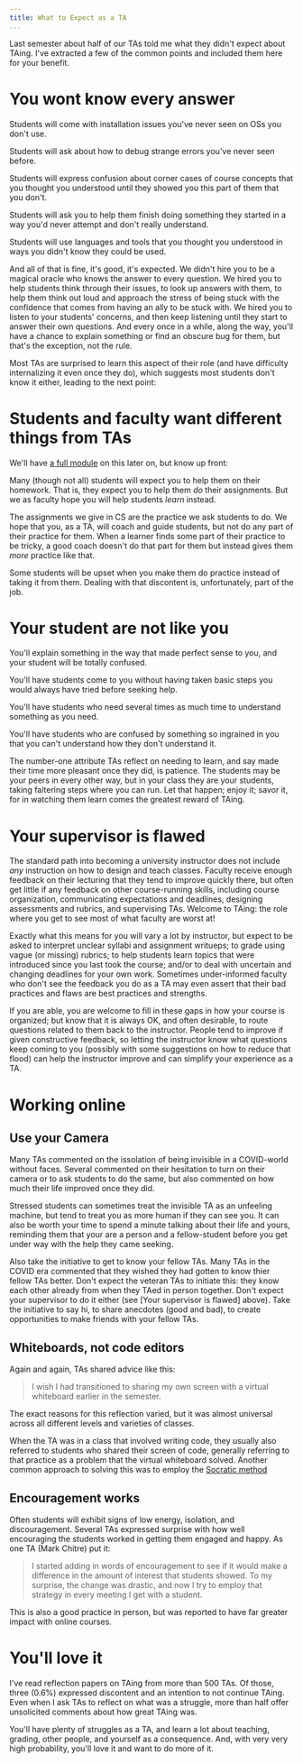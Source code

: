 ```yaml
---
title: What to Expect as a TA
...
```


Last semester about half of our TAs told me what they didn't expect about TAing. I've extracted a few of the common points and included them here for your benefit.

# You wont know every answer

Students will come with installation issues you've never seen on OSs you don't use.

Students will ask about how to debug strange errors you've never seen before.

Students will express confusion about corner cases of course concepts that you thought you understood until they showed you this part of them that you don't.

Students will ask you to help them finish doing something they started in a way you'd never attempt and don't really understand.

Students will use languages and tools that you thought you understood in ways you didn't know they could be used.

And all of that is fine, it's good, it's expected. We didn't hire you to be a magical oracle who knows the answer to every question. We hired you to help students think through their issues, to look up answers with them, to help them think out loud and approach the stress of being stuck with the confidence that comes from having an ally to be stuck with. We hired you to listen to your students' concerns, and then keep listening until they start to answer their own questions. And every once in a while, along the way, you'll have a chance to explain something or find an obscure bug for them, but that's the exception, not the rule.

Most TAs are surprised to learn this aspect of their role (and have difficulty internalizing it even once they do), which suggests most students don't know it either, leading to the next point:

# Students and faculty want different things from TAs

We'll have [a full module](answers.html) on this later on, but know up front:

Many (though not all) students will expect you to help them on their homework. That is, they expect you to help them *do* their assignments.
But we as faculty hope you will help students *learn* instead.

The assignments we give in CS are the practice we ask students to do.
We hope that you, as a TA, will coach and guide students, but not do any part of their practice for them.
When a learner finds some part of their practice to be tricky, a good coach doesn't do that part for them but instead gives them *more* practice like that.

Some students will be upset when you make them do practice instead of taking it from them. Dealing with that discontent is, unfortunately, part of the job.

# Your student are not like you

You'll explain something in the way that made perfect sense to you, and your student will be totally confused.

You'll have students come to you without having taken basic steps you would always have tried before seeking help.

You'll have students who need several times as much time to understand something as you need.

You'll have students who are confused by something so ingrained in you that you can't understand how they don't understand it.

The number-one attribute TAs reflect on needing to learn, and say made their time more pleasant once they did, is patience. The students may be your peers in every other way, but in your class they are your students, taking faltering steps where you can run. Let that happen; enjoy it; savor it, for in watching them learn comes the greatest reward of TAing.

# Your supervisor is flawed

The standard path into becoming a university instructor does not include *any* instruction on how to design and teach classes. Faculty receive enough feedback on their lecturing that they tend to improve quickly there, but often get little if any feedback on other course-running skills, including course organization, communicating expectations and deadlines, designing assessments and rubrics, and supervising TAs. Welcome to TAing: the role where you get to see most of what faculty are worst at!

Exactly what this means for you will vary a lot by instructor, but expect to be asked to interpret unclear syllabi and assignment writueps; to grade using vague (or missing) rubrics; to help students learn topics that were introduced since you last took the course; and/or to deal with uncertain and changing deadlines for your own work. Sometimes under-informed faculty who don't see the feedback you do as a TA may even assert that their bad practices and flaws are best practices and strengths.

If you are able, you are welcome to fill in these gaps in how your course is organized; but know that it is always OK, and often desirable, to route questions related to them back to the instructor. People tend to improve if given constructive feedback, so letting the instructor know what questions keep coming to you (possibly with some suggestions on how to reduce that flood) can help the instructor improve and can simplify your experience as a TA.

# Working online

## Use your Camera

Many TAs commented on the issolation of being invisible in a COVID-world without faces. Several commented on their hesitation to turn on their camera or to ask students to do the same, but also commented on how much their life improved once they did.

Stressed students can sometimes treat the invisible TA as an unfeeling machine, but tend to treat you as more human if they can see you. It can also be worth your time to spend a minute talking about their life and yours, reminding them that your are a person and a fellow-student before you get under way with the help they came seeking.

Also take the initiative to get to know your fellow TAs. Many TAs in the COVID era commented that they wished they had gotten to know thier fellow TAs better. Don't expect the veteran TAs to initiate this: they know each other already from when they TAed in person together. Don't expect your supervisor to do it either (see [Your supervisor is flawed] above). Take the initiative to say hi, to share anecdotes (good and bad), to create opportunities to make friends with your fellow TAs.

## Whiteboards, not code editors

Again and again, TAs shared advice like this:

> I wish I had transitioned to sharing my own screen with a virtual whiteboard earlier in the semester.

The exact reasons for this reflection varied, but it was almost universal across all different levels and varieties of classes.

When the TA was in a class that involved writing code, they usually also referred to students who shared their screen of code, generally referring to that practice as a problem that the virtual whiteboard solved. Another common approach to solving this was to employ the [Socratic method](socratic.html)

## Encouragement works

Often students will exhibit signs of low energy, isolation, and discouragement. Several TAs expressed surprise with how well encouraging the students worked in getting them engaged and happy. As one TA (Mark Chitre) put it:

> I started adding in words of encouragement to see if it would make a difference in the amount of interest that students showed. To my surprise, the change was drastic, and now I try to employ that strategy in every meeting I get with a student.

This is also a good practice in person, but was reported to have far greater impact with online courses.

# You'll love it

I've read reflection papers on TAing from more than 500 TAs.
Of those, three (0.6%) expressed discontent and an intention to not continue TAing.
Even when I ask TAs to reflect on what was a struggle, more than half offer unsolicited comments about how great TAing was.

You'll have plenty of struggles as a TA, and learn a lot about teaching, grading, other people, and yourself as a consequence. And, with very very high probability, you'll love it and want to do more of it. 
